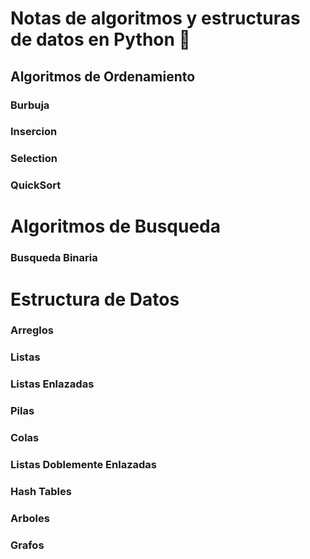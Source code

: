 # Notas de algoritmos y estructuras de datos en Python 🐍

## Algoritmos de Ordenamiento

### Burbuja

### Insercion

### Selection

### QuickSort

# Algoritmos de Busqueda

### Busqueda Binaria

# Estructura de Datos

### Arreglos
### Listas
### Listas Enlazadas
### Pilas
### Colas
### Listas Doblemente Enlazadas
### Hash Tables
### Arboles
### Grafos
